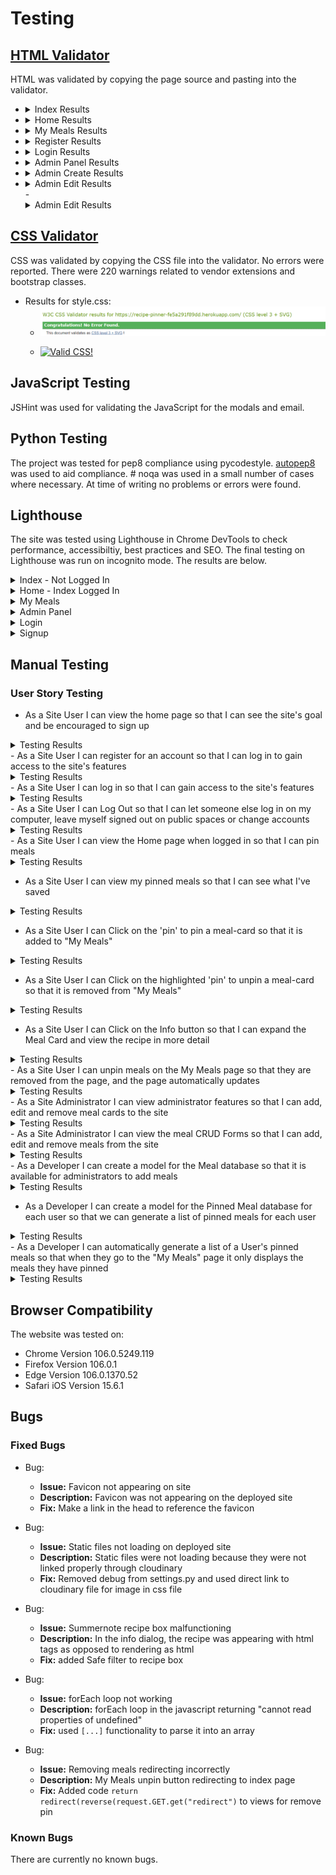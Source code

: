 # Testing


## [HTML Validator](https://validator.w3.org/)

HTML was validated by copying the page source and pasting into the validator.

- <details>
  <summary>Index Results</summary>
  There are some errors showing in the HTML Checker that should be fixed in future iterations. 

    ![Index results](readme-docs/testing/html-validation/index.png)
  </details>

- <details>
  <summary>Home Results</summary>

  ![Home results](readme-docs/testing/html-validation/home.png)
  </details>

- <details>
  <summary>My Meals Results</summary>

  ![My Meals results](readme-docs/testing/html-validation/mymeals.png)
  </details>

- <details>
  <summary>Register Results</summary>

  ![Register results](readme-docs/testing/html-validation/signup.png)
  </details>

- <details>
  <summary>Login Results</summary>

  ![Login results](readme-docs/testing/html-validation/login.png)
  </details>

- <details>
  <summary>Admin Panel Results</summary>

  ![Admin Panel results](readme-docs/testing/html-validation/adminpanel.png)
  </details>

- <details>
  <summary>Admin Create Results</summary>

  ![Admin Create results](readme-docs/testing/html-validation/admin-create.png)
  </details>

- <details>
  <summary>Admin Edit Results</summary>

  ![Admin Edit results](readme-docs/testing/html-validation/admin-edit.png)
  </details>
  - <details>
  <summary>Admin Edit Results</summary>


## [CSS Validator](https://jigsaw.w3.org/css-validator/)

CSS was validated by copying the CSS file into the validator. No errors were reported. There were 220 warnings related to vendor extensions and bootstrap classes.

- Results for style.css:
  - ![CSS results](readme-docs/testing/css.png)
  - <p>
    <a href="https://jigsaw.w3.org/css-validator/check/referer">
        <img style="border:0;width:88px;height:31px"
            src="https://jigsaw.w3.org/css-validator/images/vcss"
            alt="Valid CSS!" />
    </a>
</p>


## JavaScript Testing

JSHint was used for validating the JavaScript for the modals and email. 


## Python Testing

The project was tested for pep8 compliance using pycodestyle. [autopep8](https://pypi.org/project/autopep8/) was used to aid compliance. # noqa was used in a small number of cases where necessary. At time of writing no problems or errors were found.


## Lighthouse

The site was tested using Lighthouse in Chrome DevTools to check performance, accessibiltiy, best practices and SEO. The final testing on Lighthouse was run on incognito mode. The results are below.

<details>
<summary>Index - Not Logged In</summary>

![Index - Not logged in](readme-docs/lighthouse/index.png)
</details>

<details>
<summary>Home - Index Logged In</summary>

![Home](readme-docs/lighthouse/home.png)
</details>

<details>
<summary>My Meals</summary>

![My Meals](readme-docs/lighthouse/mymeals.png)
</details>

<details>
<summary>Admin Panel</summary>

![Admin Panel](readme-docs/lighthouse/adminpanel.png)
</details>

<details>
<summary>Login</summary>

![Login](readme-docs/lighthouse/signin.png)
</details>

<details>
<summary>Signup</summary>

![Signup](readme-docs/lighthouse/signup.png)
</details>


## Manual Testing

### User Story Testing

- As a Site User I can view the home page so that I can see the site's goal and be encouraged to sign up
<details>
<summary>Testing Results</summary>
This passes the testing because the sign up button is clearly visible and the site goal is implied by the nature of the image. 

![Index](readme-docs/testing/user-story-1.png)

</details>
- As a Site User I can register for an account so that I can log in to gain access to the site's features
<details>
<summary>Testing Results</summary>
This passes the testing because the registration form is clear and easy to understand and easily accessible.

![Signup](readme-docs/testing/user-story-2.png)

</details>
- As a Site User I can log in so that I can gain access to the site's features
<details>
<summary>Testing Results</summary>
This passes the testing because the login is easy to access and clear and simple to understand. 

![Login](readme-docs/testing/user-story-3.png)

</details>
- As a Site User I can Log Out so that I can let someone else log in on my computer, leave myself signed out on public spaces or change accounts
<details>
<summary>Testing Results</summary>
This passes the testing because the logout option is easy to find, and simple to understand

![Logout](readme-docs/testing/user-story-4.png)

</details>
- As a Site User I can view the Home page when logged in so that I can pin meals
<details>
<summary>Testing Results</summary>
This passes the testing because you are automatically redirected to the Home page after login

![Home](readme-docs/testing/user-story-5.png)

</details>

- As a Site User I can view my pinned meals so that I can see what I've saved
<details>
<summary>Testing Results</summary>
This passes the testing because the My Meals page automatically generates the list of meals you have pinned. Alternatively, pinned meals can be seen by the icon change. 

![MyMeals](readme-docs/testing/user-story-6.png)

</details>

- As a Site User I can Click on the 'pin' to pin a meal-card so that it is added to "My Meals"
<details>
<summary>Testing Results</summary>
This passes the testing because clicking pin adds the meal to your meal list. A message gives confirmation when this is clicked. 

![Pin](readme-docs/testing/user-story-7.png)

</details>

- As a Site User I can Click on the highlighted 'pin' to unpin a meal-card so that it is removed from "My Meals"
<details>
<summary>Testing Results</summary>
This passes the testing because clicking the highlighted pin removes it from your meal list. A message gives confirmation when this is clicked. 

![Unpin](readme-docs/testing/user-story-7.png)

</details>

- As a Site User I can Click on the Info button so that I can expand the Meal Card and view the recipe in more detail
<details>
<summary>Testing Results</summary>
This passes the testing because the info button, once clicked, opens a dialog displaying the detailed information. Clicking anywhere off of the dialog, or the X on the dialog, closes this. 

![Info Button](readme-docs/testing/user-story-8.png)
![Info Dialog](readme-docs/testing/user-story-9.png)

</details>
- As a Site User I can unpin meals on the My Meals page so that they are removed from the page, and the page automatically updates
<details>
<summary>Testing Results</summary>
This passes the testing because clicking the unpin from My Meals removes it from the meal list, and from the page. 

![Unpin from My Meals](readme-docs/testing/user-story-10.png)

</details>
- As a Site Administrator I can view administrator features so that I can add, edit and remove meal cards to the site
<details>
<summary>Testing Results</summary>
This passes the testing because clicking on the Admin Panel brings up a list of the meals to review, with all CRUD functionality provided.

![Admin Panel](readme-docs/testing/user-story-11.png)

</details>
- As a Site Administrator I can view the meal CRUD Forms so that I can add, edit and remove meals from the site
<details>
<summary>Testing Results</summary>
This passes the testing because the add meal button takes you to a create form that is easy to use and understand. The edit button takes you to an edit form that is easy to use and understand. The delete button removes the meal, and gives confirmation of this action. 

![Admin Create](readme-docs/site-images/admin-create.png)
![Admin Edit](readme-docs/site-images/admin-edit.png)
![Admin Delete](readme-docs/site-images/admin-delete.png)

</details>
- As a Developer I can create a model for the Meal database so that it is available for administrators to add meals
<details>
<summary>Testing Results</summary>
This passes the testing because we can see in the admin panel that this model is complete and working as intended.

![Meal Model](readme-docs/testing/meal-model.png)

</details>


- As a Developer I can create a model for the Pinned Meal database for each user so that we can generate a list of pinned meals for each user
<details>
<summary>Testing Results</summary>
This passes the testing because we can see in the admin panel that this model is complete and working as intended.

![My Meals Model](readme-docs/testing/mymealsmodel.png)

</details>
- As a Developer I can automatically generate a list of a User's pinned meals so that when they go to the "My Meals" page it only displays the meals they have pinned
<details>
<summary>Testing Results</summary>
This passes the testing because the My Meals are automatically generated on the My Meals page. 

![My Meals List Generation](readme-docs/site-images/mymeals.png)

</details>


## Browser Compatibility
The website was tested on:
- Chrome Version 106.0.5249.119
- Firefox Version 106.0.1
- Edge Version 106.0.1370.52
- Safari iOS Version 15.6.1


## Bugs

### Fixed Bugs

- Bug:
  - **Issue:** Favicon not appearing on site
  - **Description:** Favicon was not appearing on the deployed site
  - **Fix:** Make a link in the head to reference the favicon

- Bug:
  - **Issue:** Static files not loading on deployed site
  - **Description:** Static files were not loading because they were not linked properly through cloudinary
  - **Fix:** Removed debug from settings.py and used direct link to cloudinary file for image in css file

- Bug:
  - **Issue:** Summernote recipe box malfunctioning
  - **Description:** In the info dialog, the recipe was appearing with html tags as opposed to rendering as html
  - **Fix:** added Safe filter to recipe box

- Bug:
  - **Issue:** forEach loop not working
  - **Description:** forEach loop in the javascript returning "cannot read properties of undefined"
  - **Fix:** used ```[...]``` functionality to parse it into an array

- Bug:
  - **Issue:** Removing meals redirecting incorrectly
  - **Description:** My Meals unpin button redirecting to index page
  - **Fix:** Added code ```return redirect(reverse(request.GET.get("redirect")``` to views for remove pin


### Known Bugs

There are currently no known bugs.
